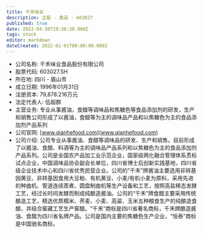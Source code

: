 ```yaml
---
title: 千禾味业
description: 主板 - 食品 - 603027
published: true
date: 2022-04-30T19:38:20.000Z
tags: stock
editor: markdown
dateCreated: 2022-01-01T00:00:00.000Z
---
```


- 公司名称: 千禾味业食品股份有限公司
- 股票代码: 603027.SH
- 所在地: 四川 - 眉山市
- 成立日期: 1996年01月31日
- 注册资本: 79,878.216万元
- 法定代表人: 伍超群
- 主营业务: 专业从事酱油，食醋等调味品和焦糖色等食品添加剂的研发，生产和销售公司形成了以酱油，食醋等为主的调味品产品和以焦糖色为主的食品添加剂产品系列
- 公司官网: [www.qianhefood.com](www.qianhefood.com)
- 公司介绍: 公司专业从事酱油、食醋等调味品的研发、生产和销售。目前形成了以酱油、食醋、料酒等为主的调味品产品系列和以焦糖色为主的食品添加剂产品系列。公司是全国农产品加工业示范企业，国家级两化融合管理体系贯标试点企业，中国调味品协会副会长单位，四川省博士后创新实践基地，四川省级企业技术中心和四川省优秀民营企业。公司的“千禾”牌酱油主要选用非转基因黄豆、非转基因食用大豆粕、有机黄豆、小麦/有机小麦为原料，采用先进的种曲机、管道连续蒸煮、圆盘制曲机等生产设备和工艺，按照高盐稀态发酵工艺，经过长时间发酵而制成纯酿造酱油。公司的“千禾”牌食醋主要采用传统酿造工艺，精选优质糯米、荞麦、小麦、高粱、玉米五种粮食生产的纯酿造食醋，并结合窖藏工艺生产窖醋。“千禾”商标是四川省著名商标，千禾牌酿造酱油、食醋为四川省名牌产品。公司是国内主要的焦糖色生产企业，“恒泰”商标是中国驰名商标。


